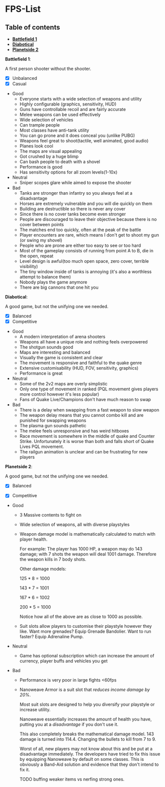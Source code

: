 # FPS-List

## Table of contents

* **[Battlefield 1](#bf1)**
* **[Diabotical](#diabotical)**
* **[Planetside 2](#ps2)**

**Battlefield 1**: <a name="bf1"></a>

A first person shooter without the shooter. 

- [x] Unbalanced
- [x] Casual

* Good
  * Everyone starts with a wide selection of weapons and utility
  * Highly configurable (graphics, sensitivity, HUD)
  * Guns have controllable recoil and are fairly accurate
  * Melee weapons can be used effectively
  * Wide selection of vehicles 
  * Can trample people
  * Most classes have anti-tank utility
  * You can go prone and it does conceal you (unlike PUBG)
  * Weapons feel great to shoot(tactile, well animated, good audio)
  * Planes look cool
  * The maps are visual appealing
  * Got crushed by a huge blimp
  * Can bash people to death with a shovel
  * Performance is good
  * Has sensitivity options for all zoom levels(1-10x)
* Neutral	
	* Sniper scopes glare while aimed to expose the shooter
* Bad
	* Tanks are stronger than infantry so you always feel at a disadvantage
	* Horses are extremely vulnerable and you will die quickly on  them
	* Building are destructible so there is never any cover
	* Since there is no cover tanks become even stronger
	* People are discouraged to leave their objective because there is no cover between points
	* The matches end too quickly, often at the peak of the battle
	* Player encounters are rare, which means I don't get to shoot my gun (or swing my shovel)
	* People who are prone are either too easy to see or too hard
	* Most of the gameplay consists of running from point A to B, die in the open, repeat
	* Level design is awful(too much open space, zero cover, terrible visibility)
	* The tiny window inside of tanks is annoying (it's also a worthless attempt to balance them)
	* Nobody plays the game anymore
	* There are big cannons that one hit you

**Diabotical**: <a name="diabotical"></a>

A good game, but not the unifying one we needed.


- [x] Balanced
- [x] Competitive

* Good
  * A modern interpretation of arena shooters
  * Weapons all have a unique role and nothing feels overpowered
  * The shotgun sounds good
  * Maps are interesting and balanced
  * Visually the game is consistent and clear
  * The movement is responsive and faithful to the quake genre
  * Extensive customisability (HUD, FOV, sensitivity, graphics)
  * Performance is great
* Neutral	
	* Some of the 2v2 maps are overly simplistic
	* Only one type of movement in ranked (PQL movement gives players more control however it's less popular)
	* Fans of Quake Live/Champions don't have much reason to swap
* Bad
	* There is a delay when swapping from a fast weapon to slow weapon
	* The weapon delay means that you cannot combo kill and are punished for swapping weapons
	* The plasma gun sounds pathetic
	* The melee feels unresponsive and has weird hitboxes
	* Race movement is somewhere in the middle of quake and Counter Strike. Unfortunately it is worse than both and falls short of Quake Lives PQL movement.
	* The railgun animation is unclear and can be frustrating for new players

**Planetside 2**: <a name="ps2"></a>

A good game, but not the unifying one we needed.

- [x] Balanced
- [x] Competitive


* Good
    * 3 Massive contents to fight on
	* Wide selection of weapons, all with diverse playstyles
	* Weapon damage model is mathematically calculated to match with player health. 
	
		For example: The player has 1000 HP, a weapon may do 143 damage; with 7 shots the weapon will deal 1001 damage. Therefore the weapon kills in 7 body shots.

		Other damage models:

		125 * 8 = 1000

		143 * 7 = 1001

		167 * 6 = 1002

		200 * 5 = 1000

		Notice how all of the above are as close to 1000 as possible.
	* Suit slots allow players to customise their playstyle however they like. Want more grenades? Equip Grenade Bandolier. Want to run faster? Equip Adrenaline Pump.

* Neutral	
	* Game has optional subscription which can increase the amount of currency, player buffs and vehicles you get
* Bad
	* Performance is very poor in large fights <60fps
	* Nanoweave Armor is a suit slot that *reduces income damage by 20%*. 
  		
		Most suit slots are designed to help you diversify your playstyle or increase utility. 
		
		Nanoweave essentially increases the amount of health you have, putting you at a *disadvantage* if you don't use it.

		This also completely breaks the mathematical damage model. 143 damage is turned into 114.4. Changing the bullets to kill from 7 to 9.

		Worst of all, new players may not know about this and be put at a disadvantage immediately. The developers have tried to fix this issue by equipping Nanoweave by default on some classes. This is obviously a Band-Aid solution and evidence that they don't intend to fix it.

		TODO buffing weaker items vs nerfing strong ones.